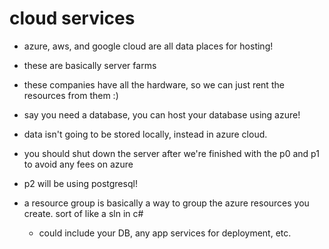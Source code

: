 
# cloud services
- azure, aws, and google cloud are all data places for hosting!
- these are basically server farms
- these companies have all the hardware, so we can just rent the resources from them :) 

- say you need a database, you can host your database using azure!
- data isn't going to be stored locally, instead in azure cloud.

- you should shut down the server after we're finished with the p0 and p1 to avoid any fees on azure

- p2 will be using postgresql!

- a resource group is basically a way to group the azure resources you create. sort of like a sln in c#
    - could include your DB, any app services for deployment, etc.
    
